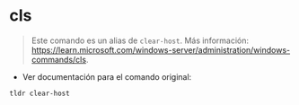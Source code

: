# cls

> Este comando es un alias de `clear-host`.
> Más información: <https://learn.microsoft.com/windows-server/administration/windows-commands/cls>.

- Ver documentación para el comando original:

`tldr clear-host`
